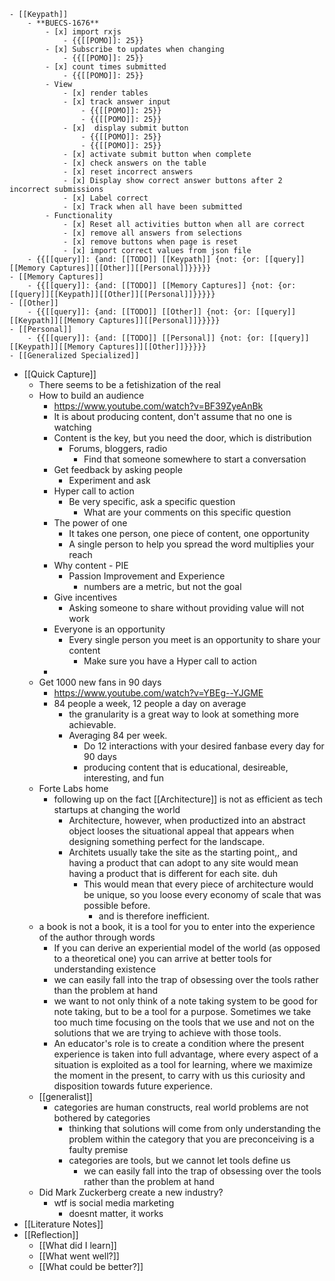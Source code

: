 
    - [[Keypath]]
        - **BUECS-1676**
            - [x] import rxjs
                - {{[[POMO]]: 25}}
            - [x] Subscribe to updates when changing
                - {{[[POMO]]: 25}}
            - [x] count times submitted
                - {{[[POMO]]: 25}}
            - View
                - [x] render tables 
                - [x] track answer input
                    - {{[[POMO]]: 25}}
                    - {{[[POMO]]: 25}}
                - [x]  display submit button
                    - {{[[POMO]]: 25}}
                    - {{[[POMO]]: 25}}
                - [x] activate submit button when complete
                - [x] check answers on the table
                - [x] reset incorrect answers
                - [x] Display show correct answer buttons after 2 incorrect submissions
                - [x] Label correct
                - [x] Track when all have been submitted
            - Functionality
                - [x] Reset all activities button when all are correct
                - [x] remove all answers from selections
                - [x] remove buttons when page is reset
                - [x] import correct values from json file
        - {{[[query]]: {and: [[TODO]] [[Keypath]] {not: {or: [[query]][[Memory Captures]][[Other]][[Personal]]}}}}}
    - [[Memory Captures]]
        - {{[[query]]: {and: [[TODO]] [[Memory Captures]] {not: {or: [[query]][[Keypath]][[Other]][[Personal]]}}}}}
    - [[Other]]
        - {{[[query]]: {and: [[TODO]] [[Other]] {not: {or: [[query]][[Keypath]][[Memory Captures]][[Personal]]}}}}}
    - [[Personal]]
        - {{[[query]]: {and: [[TODO]] [[Personal]] {not: {or: [[query]][[Keypath]][[Memory Captures]][[Other]]}}}}}
    - [[Generalized Specialized]]
- [[Quick Capture]]
    - There seems to be a fetishization of the real
    - How to build an audience
        - https://www.youtube.com/watch?v=BF39ZyeAnBk
        - It is about producing content, don't assume that no one is watching
        - Content is the key, but you need the door, which is distribution
            - Forums, bloggers, radio
                - Find that someone somewhere to start a conversation
        - Get feedback by asking people
            - Experiment and ask
        - Hyper call to action
            - Be very specific, ask a specific question
                - What are your comments on this specific question
        - The power of one
            - It takes one person, one piece of content, one opportunity
            - A single person to help you spread the word multiplies your reach
        - Why content - PIE
            - Passion Improvement and Experience
                - numbers are a metric, but not the goal
        - Give incentives
            - Asking someone to share without providing value will not work
        - Everyone is an opportunity
            - Every single person you meet is an opportunity to share your content
                - Make sure you have a Hyper call to action
        - 
    - Get 1000 new fans in 90 days
        - https://www.youtube.com/watch?v=YBEg--YJGME
        - 84 people a week, 12 people a day on average
            - the granularity is a great way to look at something more achievable. 
            - Averaging 84 per week. 
                - Do 12 interactions with your desired fanbase every day for 90 days
                - producing content that is educational, desireable, interesting, and fun
    - Forte Labs home
        - following up on the fact [[Architecture]] is not as efficient as tech startups at changing the world
            - Architecture, however, when productized into an abstract object looses the situational appeal that appears when designing something perfect for the landscape.
            - Architets usually take the site as the starting point,, and having a product that can adopt to any site would mean having a product that is different for each site. duh
                - This would mean that every piece of architecture would be unique, so you loose every economy of scale that was possible before.
                    -  and is therefore inefficient.
    - a book is not a book, it is a tool for you to enter into the experience of the author through words
        - If you can derive an experiential model of the world (as opposed to a theoretical one) you can arrive at better tools for understanding existence
        - we can easily fall into the trap of obsessing over the tools rather than the problem at hand
        - we want to not only think of a note taking system to be good for note taking, but to be a tool for a purpose. Sometimes we take too much time focusing on the tools that we use and not on the solutions that we are trying to achieve with those tools.
        - An educator's role is to create a condition where the present experience is taken into full advantage, where every aspect of a situation is exploited as a tool for learning, where we maximize the moment in the present, to carry with us this curiosity and disposition towards future experience.
    - [[generalist]]
        - categories are human constructs, real world problems are not bothered by categories
            - thinking that solutions will come from only understanding the problem within the category that you are preconceiving is a faulty premise
            - categories are tools, but we cannot let tools define us
                - we can easily fall into the trap of obsessing over the tools rather than the problem at hand
    - Did Mark Zuckerberg create a new industry?
        - wtf is social media marketing 
            - doesnt matter, it works
- [[Literature Notes]]
- [[Reflection]]
    - [[What did I learn]]
    - [[What went well?]]
    - [[What could be better?]]
